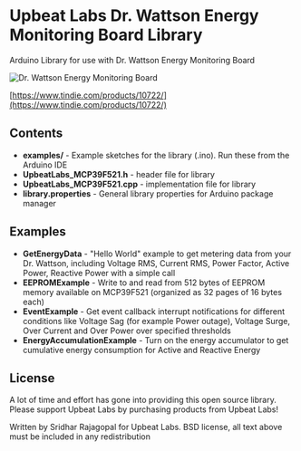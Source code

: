 # Upbeat Labs Dr. Wattson Energy Monitoring Board Library

Arduino Library for use with Dr. Wattson Energy Monitoring Board

![Dr. Wattson Energy Monitoring Board](https://cdn.tindiemedia.com/images/resize/kW19eEY1MdSF9HKyd494XWZnL00=/p/full-fit-in/2400x1600/i/89288/products/2017-12-27T05%3A09%3A50.171Z-DSC_9624%20%281%29.jpg)

[https://www.tindie.com/products/10722/](https://www.tindie.com/products/10722/)

## Contents

* **examples/** - Example sketches for the library (.ino). Run these from the Arduino IDE
* **UpbeatLabs_MCP39F521.h**  - header file for library
* **UpbeatLabs_MCP39F521.cpp** - implementation file for library
* **library.properties** - General library properties for Arduino package manager

## Examples

* **GetEnergyData** - "Hello World" example to get metering data from your Dr. Wattson, including Voltage RMS, Current RMS, Power Factor, Active Power, Reactive Power with a simple call
* **EEPROMExample**	- 	Write to and read from 512 bytes of EEPROM memory available on MCP39F521  (organized as 32 pages of 16 bytes each)	
* **EventExample** - Get event callback interrupt notifications for different conditions like Voltage Sag (for example Power outage), Voltage Surge, Over Current  and Over Power over specified thresholds
* **EnergyAccumulationExample** - Turn on the energy accumulator to get cumulative energy consumption for Active and Reactive Energy

## License

A lot of time and effort has gone into providing this open source library. Please support Upbeat Labs by purchasing products from Upbeat Labs!

Written by Sridhar Rajagopal for Upbeat Labs. BSD license, all text above must be included in any redistribution
